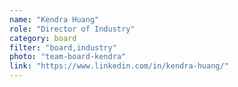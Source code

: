 ```yaml
---
name: "Kendra Huang"
role: "Director of Industry"
category: board
filter: "board,industry"
photo: "team-board-kendra"
link: "https://www.linkedin.com/in/kendra-huang/"
---
```

